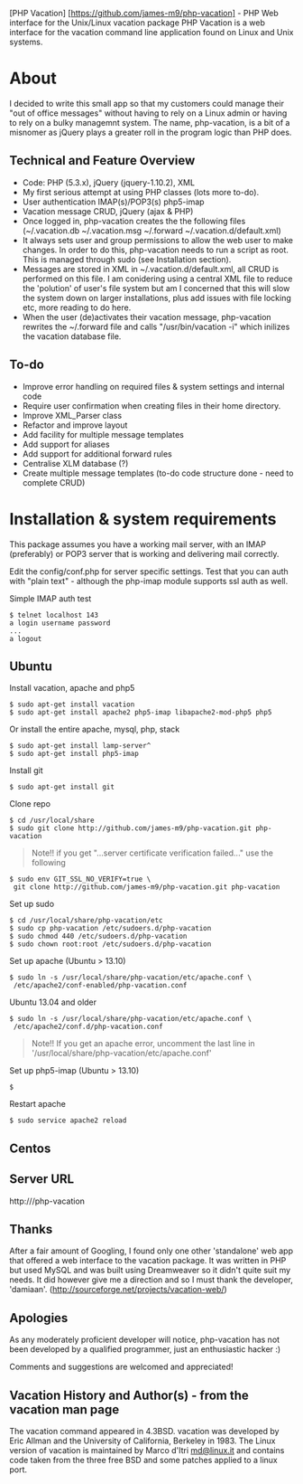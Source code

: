 [PHP Vacation] [https://github.com/james-m9/php-vacation] - PHP Web interface for the Unix/Linux vacation package
PHP Vacation is a web interface for the vacation command line application found on Linux and Unix systems.
 
# About
I decided to write this small app so that my customers could manage their "out
of office messages" without having to rely on a Linux admin or having to rely on a bulky managemnt system.
The name, php-vacation, is a bit of a misnomer as jQuery plays a greater roll in the program logic than PHP does. 

## Technical and Feature Overview
* Code: PHP (5.3.x), jQuery (jquery-1.10.2), XML
* My first serious attempt at using PHP classes (lots more to-do).
* User authentication IMAP(s)/POP3(s) php5-imap
* Vacation message CRUD, jQuery (ajax & PHP)
* Once logged in, php-vacation creates the the following files (~/.vacation.db ~/.vacation.msg ~/.forward ~/.vacation.d/default.xml)
* It always sets user and group permissions to allow the web user to make changes. In order to do this, php-vacation needs to run a script as root. This is managed through sudo (see Installation section).
* Messages are stored in XML in ~/.vacation.d/default.xml, all CRUD is   performed on this file. I am conidering using a central XML file to reduce the 'polution' of user's file system but am I concerned that this will slow the system down on larger installations, plus add issues with file locking etc, more reading to do here.
* When the user (de)activates their vacation message, php-vacation rewrites   the ~/.forward file and calls "/usr/bin/vacation -i" which inilizes the vacation database file.


## To-do
- Improve error handling on required files & system settings and internal code
- Require user confirmation when creating files in their home directory.
- Improve XML_Parser class
- Refactor and improve layout
- Add facility for multiple message templates
- Add support for aliases
- Add support for additional forward rules
- Centralise XLM database (?)
- Create multiple message templates (to-do code structure done - need to 
  complete CRUD)

# Installation & system requirements
This package assumes you have a working mail server, with an IMAP (preferably)
or POP3 server that is working and delivering mail correctly.

Edit the config/conf.php for server specific settings. Test that you can auth with "plain text" - although the php-imap module supports ssl auth as well. 

Simple IMAP auth test
```
$ telnet localhost 143
a login username password
...
a logout
```

## Ubuntu
Install vacation, apache and php5 
```
$ sudo apt-get install vacation
$ sudo apt-get install apache2 php5-imap libapache2-mod-php5 php5
```
Or install the entire apache, mysql, php, stack
```
$ sudo apt-get install lamp-server^
$ sudo apt-get install php5-imap
```
Install git
```
$ sudo apt-get install git
```
Clone repo
```
$ cd /usr/local/share
$ sudo git clone http://github.com/james-m9/php-vacation.git php-vacation
```

> Note!! if you get "...server certificate verification failed..." use the following

```
$ sudo env GIT_SSL_NO_VERIFY=true \
 git clone http://github.com/james-m9/php-vacation.git php-vacation
```
Set up sudo
```
$ cd /usr/local/share/php-vacation/etc
$ sudo cp php-vacation /etc/sudoers.d/php-vacation
$ sudo chmod 440 /etc/sudoers.d/php-vacation
$ sudo chown root:root /etc/sudoers.d/php-vacation
```
Set up apache (Ubuntu > 13.10)
```
$ sudo ln -s /usr/local/share/php-vacation/etc/apache.conf \
 /etc/apache2/conf-enabled/php-vacation.conf
```
Ubuntu 13.04 and older
```
$ sudo ln -s /usr/local/share/php-vacation/etc/apache.conf \
 /etc/apache2/conf.d/php-vacation.conf
```

> Note!! If you get an apache error, uncomment the last line in '/usr/local/share/php-vacation/etc/apache.conf'

Set up php5-imap (Ubuntu > 13.10)
```
$ 
```
Restart apache
```
$ sudo service apache2 reload
```
## Centos


## Server URL
http://<serverip>/php-vacation

## Thanks
After a fair amount of Googling, I found only one other 'standalone' web app that offered a web interface to the vacation package. It was written in PHP but used MySQL and was built using Dreamweaver so it didn't quite suit my needs. It did however give me a direction and so I must thank the developer, 'damiaan'. (http://sourceforge.net/projects/vacation-web/)

## Apologies
As any moderately proficient developer will notice, php-vacation has not been
developed by a qualified programmer, just an enthusiastic hacker :) 

Comments and suggestions are welcomed and appreciated!

## Vacation History and Author(s) - from the vacation man page
The vacation command appeared in 4.3BSD. 
vacation was developed by Eric Allman and the University of California, 
Berkeley in 1983. The Linux version of vacation is maintained by 
Marco d'Itri <md@linux.it> and contains code taken from the three free BSD and 
some patches applied to a linux port.
